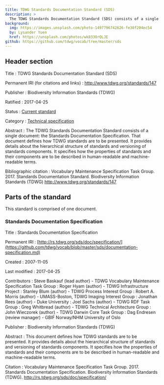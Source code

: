 ```yaml
---
title: TDWG Standards Documentation Standard (SDS)
description: >
  The TDWG Standards Documentation Standard (SDS) consists of a single document: the [Standards Documentation Specification](https://github.com/tdwg/vocab/blob/master/sds/documentation-specification.md). That document defines how TDWG standards are to be presented. It provides details about the hierarchical structure of standards and versioning of standards components. It specifies how the properties of standards and their components are to be described in human-readable and machine-readable terms.
background:
  img: https://images.unsplash.com/photo-1497796742626-fe30f204ec54
  by: Lysander Yuen
  href: https://unsplash.com/photos/wk833OrQLJE
github: https://github.com/tdwg/vocab/tree/master/sds
---
```

## Header section

Title
: TDWG Standards Documentation Standard (SDS)

Permanent IRI (for citations and links)
: <http://www.tdwg.org/standards/147>

Publisher
: Biodiversity Information Standards (TDWG)

Ratified
: 2017-04-25

Status
: [Current standard](/standards/status-and-categories/#status)

Category
: [Technical specification](/standards/status-and-categories/#category)

Abstract
: The TDWG Standards Documentation Standard consists of a single document: the Standards Documentation Specification. That document defines how TDWG standards are to be presented. It provides details about the hierarchical structure of standards and versioning of standards components. It specifies how the properties of standards and their components are to be described in human-readable and machine-readable terms.

Bibliographic citation
:  Vocabulary Maintenance Specification Task Group. 2017. Standards Documentation Standard. Biodiversity Information Standards (TDWG) <http://www.tdwg.org/standards/147>

## Parts of the standard

This standard is comprised of one document.

### Standards Documentation Specification

Title
: Standards Documentation Specification

Permanent IRI
: [http://rs.tdwg.org/sds/doc/specification/](https://github.com/tdwg/vocab/blob/master/sds/documentation-specification.md)

Created
: 2007-11-05

Last modified
: 2017-04-25

Contributors
: Steve Baskauf (lead author) - TDWG Vocabulary Maintenance Specification Task Group
: Roger Hyam (author) - TDWG Infrastructure Project
: Stanley Blum (author) - TDWG Process Interest Group
: Robert A. Morris (author) - UMASS-Boston, TDWG Imaging Interest Group
: Jonathan Rees (author) - Duke University
: Joel Sachs (author) - TDWG RDF Task Group
: Greg Whitbread (author) - TDWG Technical Architecture Group
: John Wieczorek (author) - TDWG Darwin Core Task Group
: Dag Endresen (review manager) - GBIF Norway/NHM University of Oslo

Publisher
: Biodiversity Information Standards (TDWG)

Abstract
: This document defines how TDWG standards are to be presented. It provides details about the hierarchical structure of standards and versioning of standards components. It specifies how the properties of standards and their components are to be described in human-readable and machine-readable terms.

Citation
: Vocabulary Maintenance Specification Task Group. 2017. Standards Documentation Specification. Biodiversity Information Standards (TDWG). <http://rs.tdwg.org/sds/doc/specification/>

